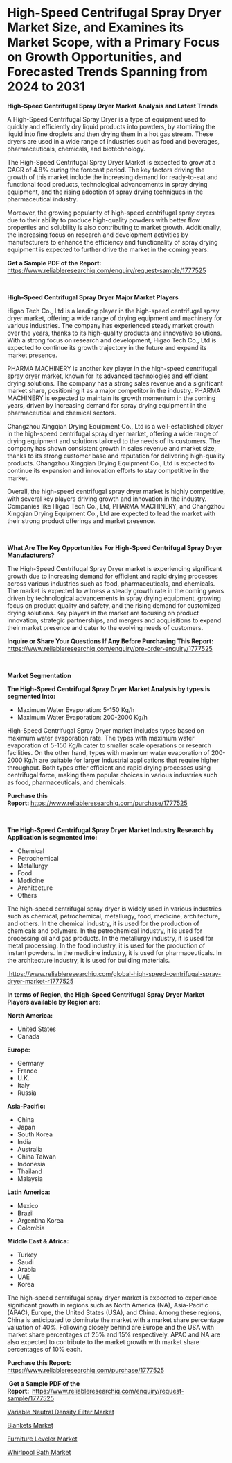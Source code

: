 <p><h1>High-Speed Centrifugal Spray Dryer Market Size, and Examines its Market Scope, with a Primary Focus on Growth Opportunities, and Forecasted Trends Spanning from 2024 to 2031</h1></p><p><strong>High-Speed Centrifugal Spray Dryer Market Analysis and Latest Trends</strong></p>
<p><p>A High-Speed Centrifugal Spray Dryer is a type of equipment used to quickly and efficiently dry liquid products into powders, by atomizing the liquid into fine droplets and then drying them in a hot gas stream. These dryers are used in a wide range of industries such as food and beverages, pharmaceuticals, chemicals, and biotechnology. </p><p>The High-Speed Centrifugal Spray Dryer Market is expected to grow at a CAGR of 4.8% during the forecast period. The key factors driving the growth of this market include the increasing demand for ready-to-eat and functional food products, technological advancements in spray drying equipment, and the rising adoption of spray drying techniques in the pharmaceutical industry. </p><p>Moreover, the growing popularity of high-speed centrifugal spray dryers due to their ability to produce high-quality powders with better flow properties and solubility is also contributing to market growth. Additionally, the increasing focus on research and development activities by manufacturers to enhance the efficiency and functionality of spray drying equipment is expected to further drive the market in the coming years.</p></p>
<p><strong>Get a Sample PDF of the Report:&nbsp;</strong> <a href="https://www.reliableresearchiq.com/enquiry/request-sample/1777525">https://www.reliableresearchiq.com/enquiry/request-sample/1777525</a></p>
<p>&nbsp;</p>
<p><strong>High-Speed Centrifugal Spray Dryer Major Market Players</strong></p>
<p><p>Higao Tech Co., Ltd is a leading player in the high-speed centrifugal spray dryer market, offering a wide range of drying equipment and machinery for various industries. The company has experienced steady market growth over the years, thanks to its high-quality products and innovative solutions. With a strong focus on research and development, Higao Tech Co., Ltd is expected to continue its growth trajectory in the future and expand its market presence.</p><p>PHARMA MACHINERY is another key player in the high-speed centrifugal spray dryer market, known for its advanced technologies and efficient drying solutions. The company has a strong sales revenue and a significant market share, positioning it as a major competitor in the industry. PHARMA MACHINERY is expected to maintain its growth momentum in the coming years, driven by increasing demand for spray drying equipment in the pharmaceutical and chemical sectors.</p><p>Changzhou Xingqian Drying Equipment Co., Ltd is a well-established player in the high-speed centrifugal spray dryer market, offering a wide range of drying equipment and solutions tailored to the needs of its customers. The company has shown consistent growth in sales revenue and market size, thanks to its strong customer base and reputation for delivering high-quality products. Changzhou Xingqian Drying Equipment Co., Ltd is expected to continue its expansion and innovation efforts to stay competitive in the market.</p><p>Overall, the high-speed centrifugal spray dryer market is highly competitive, with several key players driving growth and innovation in the industry. Companies like Higao Tech Co., Ltd, PHARMA MACHINERY, and Changzhou Xingqian Drying Equipment Co., Ltd are expected to lead the market with their strong product offerings and market presence.</p></p>
<p>&nbsp;</p>
<p><strong>What Are The Key Opportunities For High-Speed Centrifugal Spray Dryer Manufacturers?</strong></p>
<p><p>The High-Speed Centrifugal Spray Dryer market is experiencing significant growth due to increasing demand for efficient and rapid drying processes across various industries such as food, pharmaceuticals, and chemicals. The market is expected to witness a steady growth rate in the coming years driven by technological advancements in spray drying equipment, growing focus on product quality and safety, and the rising demand for customized drying solutions. Key players in the market are focusing on product innovation, strategic partnerships, and mergers and acquisitions to expand their market presence and cater to the evolving needs of customers.</p></p>
<p><strong>Inquire or Share Your Questions If Any Before Purchasing This Report:</strong> <a href="https://www.reliableresearchiq.com/enquiry/pre-order-enquiry/1777525">https://www.reliableresearchiq.com/enquiry/pre-order-enquiry/1777525</a></p>
<p>&nbsp;</p>
<p><strong>Market Segmentation</strong></p>
<p><strong>The High-Speed Centrifugal Spray Dryer Market Analysis by types is segmented into:</strong></p>
<p><ul><li>Maximum Water Evaporation: 5-150 Kg/h</li><li>Maximum Water Evaporation: 200-2000 Kg/h</li></ul></p>
<p><p>High-Speed Centrifugal Spray Dryer market includes types based on maximum water evaporation rate. The types with maximum water evaporation of 5-150 Kg/h cater to smaller scale operations or research facilities. On the other hand, types with maximum water evaporation of 200-2000 Kg/h are suitable for larger industrial applications that require higher throughput. Both types offer efficient and rapid drying processes using centrifugal force, making them popular choices in various industries such as food, pharmaceuticals, and chemicals.</p></p>
<p><strong>Purchase this Report:&nbsp;</strong><a href="https://www.reliableresearchiq.com/purchase/1777525">https://www.reliableresearchiq.com/purchase/1777525</a></p>
<p>&nbsp;</p>
<p><strong>The High-Speed Centrifugal Spray Dryer Market Industry Research by Application is segmented into:</strong></p>
<p><ul><li>Chemical</li><li>Petrochemical</li><li>Metallurgy</li><li>Food</li><li>Medicine</li><li>Architecture</li><li>Others</li></ul></p>
<p><p>The high-speed centrifugal spray dryer is widely used in various industries such as chemical, petrochemical, metallurgy, food, medicine, architecture, and others. In the chemical industry, it is used for the production of chemicals and polymers. In the petrochemical industry, it is used for processing oil and gas products. In the metallurgy industry, it is used for metal processing. In the food industry, it is used for the production of instant powders. In the medicine industry, it is used for pharmaceuticals. In the architecture industry, it is used for building materials.</p></p>
<p><a href="https://www.reliableresearchiq.com/global-high-speed-centrifugal-spray-dryer-market-r1777525">&nbsp;https://www.reliableresearchiq.com/global-high-speed-centrifugal-spray-dryer-market-r1777525</a></p>
<p><strong>In terms of Region, the High-Speed Centrifugal Spray Dryer Market Players available by Region are:</strong></p>
<p>
    <p> <strong> North America: </strong>
        <ul>
            <li>United States</li>
            <li>Canada</li>
        </ul>
        </p> 
    <p> <strong> Europe: </strong>
        <ul>
            <li>Germany</li>
            <li>France</li>
            <li>U.K.</li>
            <li>Italy</li>
            <li>Russia</li>
        </ul>
        </p> 
    <p> <strong> Asia-Pacific: </strong>
        <ul>
            <li>China</li>
            <li>Japan</li>
            <li>South Korea</li>
            <li>India</li>
            <li>Australia</li>
            <li>China Taiwan</li>
            <li>Indonesia</li>
            <li>Thailand</li>
            <li>Malaysia</li>
        </ul>
        </p> 
    <p> <strong> Latin America: </strong>
        <ul>
            <li>Mexico</li>
            <li>Brazil</li>
            <li>Argentina Korea</li>
            <li>Colombia</li>
        </ul>
        </p> 
    <p> <strong> Middle East & Africa: </strong>
        <ul>
            <li>Turkey</li>
            <li>Saudi</li>
            <li>Arabia</li>
            <li>UAE</li>
            <li>Korea</li>
        </ul>
    </p>
    </p>
<p><p>The high-speed centrifugal spray dryer market is expected to experience significant growth in regions such as North America (NA), Asia-Pacific (APAC), Europe, the United States (USA), and China. Among these regions, China is anticipated to dominate the market with a market share percentage valuation of 40%. Following closely behind are Europe and the USA with market share percentages of 25% and 15% respectively. APAC and NA are also expected to contribute to the market growth with market share percentages of 10% each.</p></p>
<p><strong>Purchase this Report: </strong><a href="https://www.reliableresearchiq.com/purchase/1777525">https://www.reliableresearchiq.com/purchase/1777525</a></p>
<p>&nbsp;<strong>Get a Sample PDF of the Report:&nbsp;&nbsp;</strong><a href="https://www.reliableresearchiq.com/enquiry/request-sample/1777525">https://www.reliableresearchiq.com/enquiry/request-sample/1777525</a></p>
<p><strong></strong></p>
<p><p><a href="https://medium.com/@hassen.nww/analyzing-variable-neutral-density-filter-market-dynamics-and-growth-drivers-and-forecasted-for-824620aec2ad">Variable Neutral Density Filter Market</a></p><p><a href="https://medium.com/@hernandezdorothy026/future-trends-in-global-blankets-market-market-insights-and-analysis-from-2024-to-2031-in-157-abc458768f98">Blankets Market</a></p><p><a href="https://medium.com/@raap8632472024/furniture-leveler-market-trends-focusing-on-furniture-leveler-market-insight-and-forecast-analysis-572898326c84">Furniture Leveler Market</a></p><p><a href="https://medium.com/@sagorhossaincs33_80453/whirlpool-bath-market-size-is-growing-at-cagr-of-13-1-db6575ee4389">Whirlpool Bath Market</a></p></p>